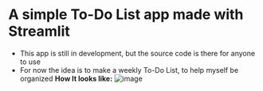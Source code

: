 # A simple To-Do List app made with Streamlit
- This app is still in development, but the source code is there for anyone to use
- For now the idea is to make a weekly To-Do List, to help myself be organized
**How It looks like:**
  ![image](https://github.com/yassine-thlija/To-Do-List-app-with-streamlit/assets/59317301/967fbc66-86b7-4391-847d-6ad580b6ff20)
